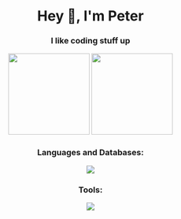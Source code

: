 <h1 align="center">Hey 👋, I'm Peter</h1>
<h3 align="center">I like coding stuff up</h3>

<p align="center">
  <img src="https://github-readme-stats.vercel.app/api?username=peter-avg&show_icons=true&theme=radical" height=165>
  <img src="https://github-readme-stats.vercel.app/api/top-langs/?username=peter-avg&layout=compact&theme=radical" height=165>
</p>

<h3 align="center">Languages and Databases:</h3>
<p align="center">
    <img src="https://skillicons.dev/icons?i=py,c,cpp,go,mysql,postgres" />
  </a>
</p>

<h3 align="center">Tools:</h3>
<p align="center">
    <img src="https://skillicons.dev/icons?i=vim,git,postman,fastapi,docker,azure" />
  </a>
</p>
